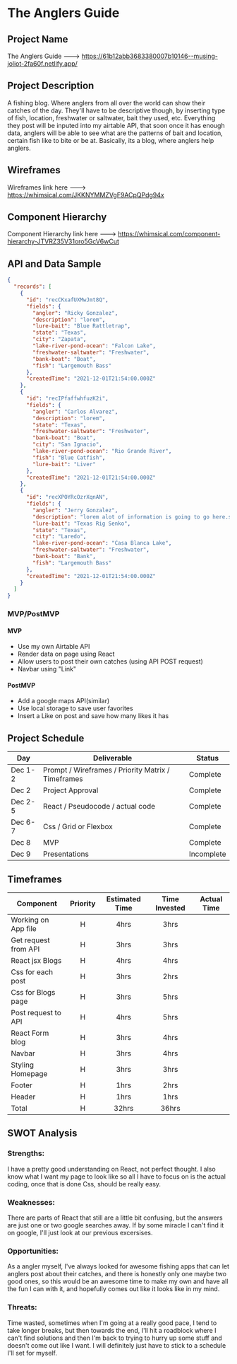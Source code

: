 # The Anglers Guide

## Project Name

The Anglers Guide ---> https://61b12abb3683380007b10146--musing-joliot-2fa60f.netlify.app/

## Project Description

A fishing blog. Where anglers from all over the world can show their catches of the day. They'll have to be descriptive though, by inserting type of fish, location, freshwater or saltwater, bait they used, etc. Everything they post will be inputed into my airtable API, that soon once it has enough data, anglers will be able to see what are the patterns of bait and location, certain fish like to bite or be at. Basically, its a blog, where anglers help anglers.

## Wireframes

Wireframes link here ---> https://whimsical.com/JKKNYMMZVgF9ACpQPdg94x

## Component Hierarchy

Component Hierarchy link here ---> https://whimsical.com/component-hierarchy-JTVRZ35V31oro5GcV6wCut

## API and Data Sample

```json
{
  "records": [
    {
      "id": "recCKxafUXMwJmt8Q",
      "fields": {
        "angler": "Ricky Gonzalez",
        "description": "lorem",
        "lure-bait": "Blue Rattletrap",
        "state": "Texas",
        "city": "Zapata",
        "lake-river-pond-ocean": "Falcon Lake",
        "freshwater-saltwater": "Freshwater",
        "bank-boat": "Boat",
        "fish": "Largemouth Bass"
      },
      "createdTime": "2021-12-01T21:54:00.000Z"
    },
    {
      "id": "recIPfaffwhfuzK2i",
      "fields": {
        "angler": "Carlos Alvarez",
        "description": "lorem",
        "state": "Texas",
        "freshwater-saltwater": "Freshwater",
        "bank-boat": "Boat",
        "city": "San Ignacio",
        "lake-river-pond-ocean": "Rio Grande River",
        "fish": "Blue Catfish",
        "lure-bait": "Liver"
      },
      "createdTime": "2021-12-01T21:54:00.000Z"
    },
    {
      "id": "recXPOYRcOzrXqnAN",
      "fields": {
        "angler": "Jerry Gonzalez",
        "description": "lorem alot of information is going to go here.skldjflksdjf",
        "lure-bait": "Texas Rig Senko",
        "state": "Texas",
        "city": "Laredo",
        "lake-river-pond-ocean": "Casa Blanca Lake",
        "freshwater-saltwater": "Freshwater",
        "bank-boat": "Bank",
        "fish": "Largemouth Bass"
      },
      "createdTime": "2021-12-01T21:54:00.000Z"
    }
  ]
}
```

### MVP/PostMVP

#### MVP

- Use my own Airtable API
- Render data on page using React
- Allow users to post their own catches (using API POST request)
- Navbar using "Link"

#### PostMVP

- Add a google maps API(similar)
- Use local storage to save user favorites
- Insert a Like on post and save how many likes it has

## Project Schedule

| Day     | Deliverable                                        | Status     |
| ------- | -------------------------------------------------- | ---------- |
| Dec 1-2 | Prompt / Wireframes / Priority Matrix / Timeframes | Complete   |
| Dec 2   | Project Approval                                   | Complete   |
| Dec 2-5 | React / Pseudocode / actual code                   | Complete   |
| Dec 6-7 | Css / Grid or Flexbox                              | Complete   |
| Dec 8   | MVP                                                | Complete   |
| Dec 9   | Presentations                                      | Incomplete |

## Timeframes

| Component            | Priority | Estimated Time | Time Invested | Actual Time |
| -------------------- | :------: | :------------: | :-----------: | :---------: |
| Working on App file  |    H     |      4hrs      |     3hrs      |             |
| Get request from API |    H     |      3hrs      |     3hrs      |             |
| React jsx Blogs      |    H     |      4hrs      |     4hrs      |             |
| Css for each post    |    H     |      3hrs      |     2hrs      |             |
| Css for Blogs page   |    H     |      3hrs      |     5hrs      |             |
| Post request to API  |    H     |      4hrs      |     5hrs      |             |
| React Form blog      |    H     |      3hrs      |     4hrs      |             |
| Navbar               |    H     |      3hrs      |     4hrs      |             |
| Styling Homepage     |    H     |      3hrs      |     3hrs      |             |
| Footer               |    H     |      1hrs      |     2hrs      |             |
| Header               |    H     |      1hrs      |     1hrs      |             |
| Total                |    H     |     32hrs      |     36hrs     |             |

## SWOT Analysis

### Strengths:

I have a pretty good understanding on React, not perfect thought. I also know what I want my page to look like so all I have to focus on is the actual coding, once that is done Css, should be really easy.

### Weaknesses:

There are parts of React that still are a little bit confusing, but the answers are just one or two google searches away. If by some miracle I can't find it on google, I'll just look at our previous excersises.

### Opportunities:

As a angler myself, I've always looked for awesome fishing apps that can let anglers post about their catches, and there is honestly only one maybe two good ones, so this would be an awesome time to make my own and have all the fun I can with it, and hopefully comes out like it looks like in my mind.

### Threats:

Time wasted, sometimes when I'm going at a really good pace, I tend to take longer breaks, but then towards the end, I'll hit a roadblock where I can't find solutions and then I'm back to trying to hurry up some stuff and doesn't come out like I want. I will definitely just have to stick to a schedule I'll set for myself.
